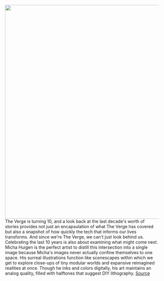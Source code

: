 <img src='https://cdn.vox-cdn.com/thumbor/5bPbwlr5-EYboR0a7eBZ94kO9ZU=/0x0:2700x4800/1200x800/filters:focal(1107x3621:1539x4053)/cdn.vox-cdn.com/uploads/chorus_image/image/70073985/background_2x.bfb428b2.0.jpg' width='700px' /><br/>
The Verge is turning 10, and a look back at the last decade's worth of stories provides not just an encapsulation of what The Verge has covered but also a snapshot of how quickly the tech that informs our lives transforms. And since we're The Verge, we can't just look behind us. Celebrating the last 10 years is also about examining what might come next. Micha Huigen is the perfect artist to distill this intersection into a single image because Micha's images never actually confine themselves to one space. His surreal illustrations function like scenescapes within which we get to explore close-ups of tiny modular worlds and expansive reimagined realities at once. Though he inks and colors digitally, his art maintains an analog quality, filled with halftones that suggest DIY lithography.
<a href='https://www.theverge.com/22751414/micha-huigen-illustrator-design-tools-interview'> Source <a/>